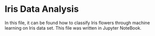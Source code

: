 # Iris Data Analysis
In this file, it can be found how to classify Iris flowers through machine learning on Iris data set.
This file was written in Jupyter NoteBook.

